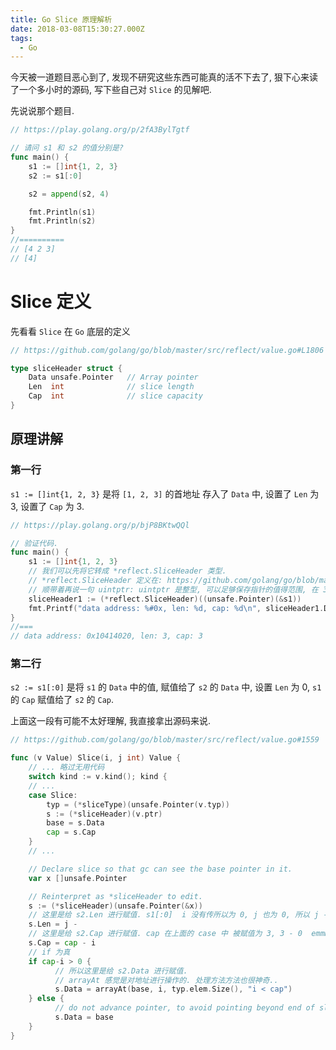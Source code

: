 ```yaml
---
title: Go Slice 原理解析
date: 2018-03-08T15:30:27.000Z
tags:
  - Go
---
```


今天被一道题目恶心到了, 发现不研究这些东西可能真的活不下去了, 狠下心来读了一个多小时的源码, 写下些自己对 `Slice` 的见解吧.

先说说那个题目.

```go
// https://play.golang.org/p/2fA3BylTgtf

// 请问 s1 和 s2 的值分别是?
func main() {
    s1 := []int{1, 2, 3}
    s2 := s1[:0]

    s2 = append(s2, 4)

    fmt.Println(s1)
    fmt.Println(s2)
}
//==========
// [4 2 3]
// [4]
```

<!-- more -->

# Slice 定义

先看看 `Slice` 在 `Go` 底层的定义

```go
// https://github.com/golang/go/blob/master/src/reflect/value.go#L1806

type sliceHeader struct {
    Data unsafe.Pointer   // Array pointer
    Len  int              // slice length
    Cap  int              // slice capacity
}
```

## 原理讲解

### 第一行

`s1 := []int{1, 2, 3}` 是将 `[1, 2, 3]` 的首地址 存入了 `Data` 中, 设置了 `Len` 为 3, 设置了 `Cap` 为 3.

```go
// https://play.golang.org/p/bjP8BKtwQQl

// 验证代码.
func main() {
    s1 := []int{1, 2, 3}
    // 我们可以先将它转成 *reflect.SliceHeader 类型.
    // *reflect.SliceHeader 定义在: https://github.com/golang/go/blob/master/src/reflect/value.go#L1800
    // 顺带着再说一句 uintptr: uintptr 是整型, 可以足够保存指针的值得范围, 在 32 平台下为 4 字节,在 64 位平台下是 8 字节
    sliceHeader1 := (*reflect.SliceHeader)((unsafe.Pointer)(&s1))
    fmt.Printf("data address: %#0x, len: %d, cap: %d\n", sliceHeader1.Data, sliceHeader1.Len, sliceHeader1.Cap)
}
//===
// data address: 0x10414020, len: 3, cap: 3
```

### 第二行

`s2 := s1[:0]` 是将 `s1` 的 `Data` 中的值, 赋值给了 `s2` 的 `Data` 中, 设置 `Len` 为 0, `s1` 的 `Cap` 赋值给了 `s2` 的 `Cap`.

上面这一段有可能不太好理解, 我直接拿出源码来说.

```go
// https://github.com/golang/go/blob/master/src/reflect/value.go#1559

func (v Value) Slice(i, j int) Value {
    // ... 略过无用代码
    switch kind := v.kind(); kind {
    // ...
    case Slice:
        typ = (*sliceType)(unsafe.Pointer(v.typ))
        s := (*sliceHeader)(v.ptr)
        base = s.Data
        cap = s.Cap
    }
    // ...

    // Declare slice so that gc can see the base pointer in it.
    var x []unsafe.Pointer

    // Reinterpret as *sliceHeader to edit.
    s := (*sliceHeader)(unsafe.Pointer(&x))
    // 这里是给 s2.Len 进行赋值. s1[:0]  i 没有传所以为 0, j 也为 0, 所以 j - i ...
    s.Len = j -
    // 这里是给 s2.Cap 进行赋值. cap 在上面的 case 中 被赋值为 3, 3 - 0  emmm...
    s.Cap = cap - i
    // if 为真
    if cap-i > 0 {
          // 所以这里是给 s2.Data 进行赋值.
          // arrayAt 感觉是对地址进行操作的. 处理方法方法也很神奇..
          s.Data = arrayAt(base, i, typ.elem.Size(), "i < cap")
    } else {
          // do not advance pointer, to avoid pointing beyond end of slice
          s.Data = base
    }
}
```
